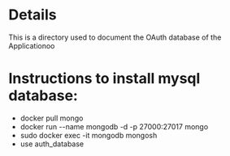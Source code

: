 # Details
This is a directory used to document the OAuth database of the Applicationoo

# Instructions to install mysql database:
- docker pull mongo
- docker run --name mongodb -d -p 27000:27017 mongo
- sudo docker exec -it mongodb mongosh
- use auth_database



